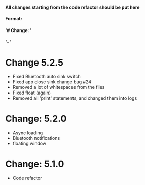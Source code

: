 #### All changes starting from the code refactor should be put here
#### Format:
####     '# Change: <version>'
####     '- <changes>'


# Change 5.2.5
- Fixed Bluetooth auto sink switch 
- Fixed app close sink change bug #24
- Removed a lot of whitespaces from the files
- Fixed float (again)
- Removed all 'print' statements, and changed them into logs

# Change: 5.2.0
- Async loading
- Bluetooth notifications
- floating window

# Change: 5.1.0
- Code refactor
